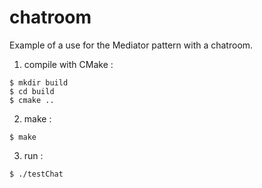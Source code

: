 chatroom
========

Example of a use for the Mediator pattern with a chatroom.

1. compile with CMake :

  ```
  $ mkdir build
  $ cd build
  $ cmake ..
  ```

2. make :

  ```$ make```

3. run :

  ```$ ./testChat```

